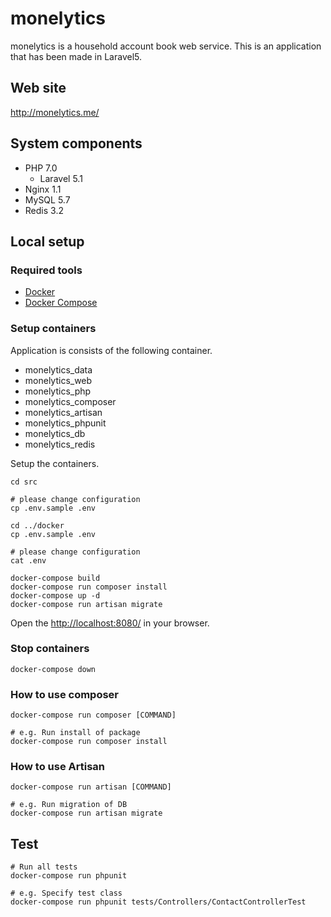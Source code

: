 # monelytics

monelytics is a household account book web service.
This is an application that has been made in Laravel5.

## Web site
http://monelytics.me/

## System components

* PHP 7.0
  * Laravel 5.1
* Nginx 1.1
* MySQL 5.7
* Redis 3.2

## Local setup

### Required tools

* [Docker](https://docs.docker.com/)
* [Docker Compose](https://docs.docker.com/compose/)

### Setup containers

Application is consists of the following container.

* monelytics_data
* monelytics_web
* monelytics_php
* monelytics_composer
* monelytics_artisan
* monelytics_phpunit
* monelytics_db
* monelytics_redis

Setup the containers.

```
cd src

# please change configuration
cp .env.sample .env

cd ../docker
cp .env.sample .env

# please change configuration
cat .env

docker-compose build
docker-compose run composer install
docker-compose up -d
docker-compose run artisan migrate
```

Open the [http://localhost:8080/](http://localhost:8080/) in your browser.

### Stop containers

```
docker-compose down
```

### How to use composer

```
docker-compose run composer [COMMAND]

# e.g. Run install of package
docker-compose run composer install
```

### How to use Artisan

```
docker-compose run artisan [COMMAND]

# e.g. Run migration of DB
docker-compose run artisan migrate
```

## Test

```
# Run all tests
docker-compose run phpunit

# e.g. Specify test class
docker-compose run phpunit tests/Controllers/ContactControllerTest
```
